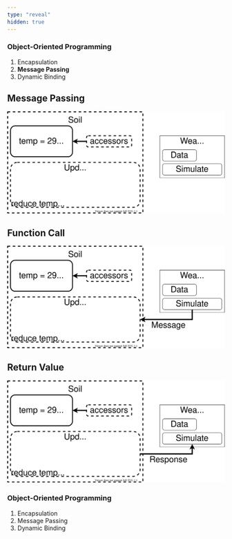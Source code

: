 ```yaml
---
type: "reveal"
hidden: true
---
```

<section>
	<h3>Object-Oriented Programming</h3>
    <ol>
        <li>Encapsulation</li>
        <li><b>Message Passing</b></li>
        <li>Dynamic Binding</li>
    </ol>
</section>
<section>
    <h2>Message Passing</h2>
    <img class="plain stretch" src="/images/2/410_2_mp1.svg">
</section>
<section>
    <h2>Function Call</h2>
    <img class="plain stretch" src="/images/2/410_2_mp2.svg">
</section>
<section>
    <h2>Return Value</h2>
    <img class="plain stretch" src="/images/2/410_2_mp3.svg">
</section>
<section>
	<h3>Object-Oriented Programming</h3>
    <ol>
        <li>Encapsulation</li>
        <li>Message Passing</li>
        <li>Dynamic Binding</li>
    </ol>
</section>